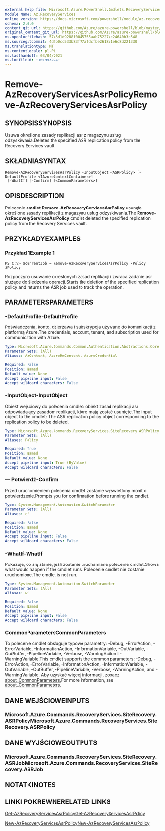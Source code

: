```yaml
---
external help file: Microsoft.Azure.PowerShell.Cmdlets.RecoveryServices.SiteRecovery.dll-Help.xml
Module Name: Az.RecoveryServices
online version: https://docs.microsoft.com/powershell/module/az.recoveryservices/remove-azrecoveryservicesasrpolicy
schema: 2.0.0
content_git_url: https://github.com/Azure/azure-powershell/blob/master/src/RecoveryServices/RecoveryServices/help/Remove-AzRecoveryServicesAsrPolicy.md
original_content_git_url: https://github.com/Azure/azure-powershell/blob/master/src/RecoveryServices/RecoveryServices/help/Remove-AzRecoveryServicesAsrPolicy.md
ms.openlocfilehash: 5743d1d9288f0045755aab752274c24640b3c548
ms.sourcegitcommit: 4dfb0cc533b83f77afdcfbe2618c1e6c8d221330
ms.translationtype: MT
ms.contentlocale: pl-PL
ms.lasthandoff: 03/04/2021
ms.locfileid: "101953274"
---
```

# <span data-ttu-id="5e88d-101">Remove-AzRecoveryServicesAsrPolicy</span><span class="sxs-lookup"><span data-stu-id="5e88d-101">Remove-AzRecoveryServicesAsrPolicy</span></span>

## <span data-ttu-id="5e88d-102">SYNOPSIS</span><span class="sxs-lookup"><span data-stu-id="5e88d-102">SYNOPSIS</span></span>
<span data-ttu-id="5e88d-103">Usuwa określone zasady replikacji asr z magazynu usług odzyskiwania.</span><span class="sxs-lookup"><span data-stu-id="5e88d-103">Deletes the specified ASR replication policy from the Recovery Services vault.</span></span>

## <span data-ttu-id="5e88d-104">SKŁADNIA</span><span class="sxs-lookup"><span data-stu-id="5e88d-104">SYNTAX</span></span>

```
Remove-AzRecoveryServicesAsrPolicy -InputObject <ASRPolicy> [-DefaultProfile <IAzureContextContainer>]
 [-WhatIf] [-Confirm] [<CommonParameters>]
```

## <span data-ttu-id="5e88d-105">OPIS</span><span class="sxs-lookup"><span data-stu-id="5e88d-105">DESCRIPTION</span></span>
<span data-ttu-id="5e88d-106">Polecenie **cmdlet Remove-AzRecoveryServicesAsrPolicy** usunąło określone zasady replikacji z magazynu usług odzyskiwania.</span><span class="sxs-lookup"><span data-stu-id="5e88d-106">The **Remove-AzRecoveryServicesAsrPolicy** cmdlet deleted the specified replication policy from the Recovery Services vault.</span></span>

## <span data-ttu-id="5e88d-107">PRZYKŁADY</span><span class="sxs-lookup"><span data-stu-id="5e88d-107">EXAMPLES</span></span>

### <span data-ttu-id="5e88d-108">Przykład 1</span><span class="sxs-lookup"><span data-stu-id="5e88d-108">Example 1</span></span>
```
PS C:\> $currentJob = Remove-AzRecoveryServicesAsrPolicy -Policy $Policy
```

<span data-ttu-id="5e88d-109">Rozpoczyna usuwanie określonych zasad replikacji i zwraca zadanie asr służące do śledzenia operacji.</span><span class="sxs-lookup"><span data-stu-id="5e88d-109">Starts the deletion of the specified replication policy and returns the ASR job used to track the operation.</span></span>

## <span data-ttu-id="5e88d-110">PARAMETERS</span><span class="sxs-lookup"><span data-stu-id="5e88d-110">PARAMETERS</span></span>

### <span data-ttu-id="5e88d-111">-DefaultProfile</span><span class="sxs-lookup"><span data-stu-id="5e88d-111">-DefaultProfile</span></span>
<span data-ttu-id="5e88d-112">Poświadczenia, konto, dzierżawa i subskrypcja używane do komunikacji z platformą Azure.</span><span class="sxs-lookup"><span data-stu-id="5e88d-112">The credentials, account, tenant, and subscription used for communication with Azure.</span></span>


```yaml
Type: Microsoft.Azure.Commands.Common.Authentication.Abstractions.Core.IAzureContextContainer
Parameter Sets: (All)
Aliases: AzContext, AzureRmContext, AzureCredential

Required: False
Position: Named
Default value: None
Accept pipeline input: False
Accept wildcard characters: False
```

### <span data-ttu-id="5e88d-113">-InputObject</span><span class="sxs-lookup"><span data-stu-id="5e88d-113">-InputObject</span></span>
<span data-ttu-id="5e88d-114">Obiekt wejściowy do polecenia cmdlet: obiekt zasad replikacji asr odpowiadający zasadom replikacji, które mają zostać usunięte.</span><span class="sxs-lookup"><span data-stu-id="5e88d-114">The input object to the cmdlet: The ASR replication policy object corresponding to the replication policy to be deleted.</span></span>

```yaml
Type: Microsoft.Azure.Commands.RecoveryServices.SiteRecovery.ASRPolicy
Parameter Sets: (All)
Aliases: Policy

Required: True
Position: Named
Default value: None
Accept pipeline input: True (ByValue)
Accept wildcard characters: False
```

### <span data-ttu-id="5e88d-115">— Potwierdź</span><span class="sxs-lookup"><span data-stu-id="5e88d-115">-Confirm</span></span>
<span data-ttu-id="5e88d-116">Przed uruchomieniem polecenia cmdlet zostanie wyświetlony monit o potwierdzenie.</span><span class="sxs-lookup"><span data-stu-id="5e88d-116">Prompts you for confirmation before running the cmdlet.</span></span>

```yaml
Type: System.Management.Automation.SwitchParameter
Parameter Sets: (All)
Aliases: cf

Required: False
Position: Named
Default value: None
Accept pipeline input: False
Accept wildcard characters: False
```

### <span data-ttu-id="5e88d-117">-WhatIf</span><span class="sxs-lookup"><span data-stu-id="5e88d-117">-WhatIf</span></span>
<span data-ttu-id="5e88d-118">Pokazuje, co się stanie, jeśli zostanie uruchamiane polecenie cmdlet.</span><span class="sxs-lookup"><span data-stu-id="5e88d-118">Shows what would happen if the cmdlet runs.</span></span> <span data-ttu-id="5e88d-119">Polecenie cmdlet nie zostanie uruchomione.</span><span class="sxs-lookup"><span data-stu-id="5e88d-119">The cmdlet is not run.</span></span>

```yaml
Type: System.Management.Automation.SwitchParameter
Parameter Sets: (All)
Aliases: wi

Required: False
Position: Named
Default value: None
Accept pipeline input: False
Accept wildcard characters: False
```

### <span data-ttu-id="5e88d-120">CommonParameters</span><span class="sxs-lookup"><span data-stu-id="5e88d-120">CommonParameters</span></span>
<span data-ttu-id="5e88d-121">To polecenie cmdlet obsługuje typowe parametry: -Debug, -ErrorAction, -ErrorVariable, -InformationAction, -InformationVariable, -OutVariable, -OutBuffer, -PipelineVariable, -Verbose, -WarningAction i -WarningVariable.</span><span class="sxs-lookup"><span data-stu-id="5e88d-121">This cmdlet supports the common parameters: -Debug, -ErrorAction, -ErrorVariable, -InformationAction, -InformationVariable, -OutVariable, -OutBuffer, -PipelineVariable, -Verbose, -WarningAction, and -WarningVariable.</span></span> <span data-ttu-id="5e88d-122">Aby uzyskać więcej informacji, zobacz [about_CommonParameters.](http://go.microsoft.com/fwlink/?LinkID=113216)</span><span class="sxs-lookup"><span data-stu-id="5e88d-122">For more information, see [about_CommonParameters](http://go.microsoft.com/fwlink/?LinkID=113216).</span></span>

## <span data-ttu-id="5e88d-123">DANE WEJŚCIOWE</span><span class="sxs-lookup"><span data-stu-id="5e88d-123">INPUTS</span></span>

### <span data-ttu-id="5e88d-124">Microsoft.Azure.Commands.RecoveryServices.SiteRecovery.ASRPolicy</span><span class="sxs-lookup"><span data-stu-id="5e88d-124">Microsoft.Azure.Commands.RecoveryServices.SiteRecovery.ASRPolicy</span></span>

## <span data-ttu-id="5e88d-125">DANE WYJŚCIOWE</span><span class="sxs-lookup"><span data-stu-id="5e88d-125">OUTPUTS</span></span>

### <span data-ttu-id="5e88d-126">Microsoft.Azure.Commands.RecoveryServices.SiteRecovery.ASRJob</span><span class="sxs-lookup"><span data-stu-id="5e88d-126">Microsoft.Azure.Commands.RecoveryServices.SiteRecovery.ASRJob</span></span>

## <span data-ttu-id="5e88d-127">NOTATKI</span><span class="sxs-lookup"><span data-stu-id="5e88d-127">NOTES</span></span>

## <span data-ttu-id="5e88d-128">LINKI POKREWNE</span><span class="sxs-lookup"><span data-stu-id="5e88d-128">RELATED LINKS</span></span>

[<span data-ttu-id="5e88d-129">Get-AzRecoveryServicesAsrPolicy</span><span class="sxs-lookup"><span data-stu-id="5e88d-129">Get-AzRecoveryServicesAsrPolicy</span></span>](./Get-AzRecoveryServicesAsrPolicy.md)

[<span data-ttu-id="5e88d-130">New-AzRecoveryServicesAsrPolicy</span><span class="sxs-lookup"><span data-stu-id="5e88d-130">New-AzRecoveryServicesAsrPolicy</span></span>](./New-AzRecoveryServicesAsrPolicy.md)
